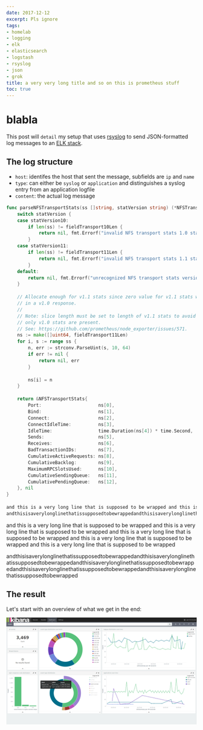 ```yaml
---
date: 2017-12-12
excerpt: Pls ignore
tags:
- homelab
- logging
- elk
- elasticsearch
- logstash
- rsyslog
- json
- grok
title: a very very long title and so on this is prometheus stuff
toc: true
---
```


# blabla

This post will `detail` my setup that uses [rsyslog](http://www.rsyslog.com/) to send JSON-formatted log messages to an [ELK stack](https://www.elastic.co/webinars/introduction-elk-stack).

## The log structure

  * `host`: identifes the host that sent the message, subfields are `ip` and `name`
  * `type`: can either be `syslog` or `application` and distinguishes a syslog entry from an application logfile
  * `content`: the actual log message

```go
func parseNFSTransportStats(ss []string, statVersion string) (*NFSTransportStats, error) {
	switch statVersion {
	case statVersion10:
		if len(ss) != fieldTransport10Len {
			return nil, fmt.Errorf("invalid NFS transport stats 1.0 statement: %v", ss)
		}
	case statVersion11:
		if len(ss) != fieldTransport11Len {
			return nil, fmt.Errorf("invalid NFS transport stats 1.1 statement: %v", ss)
		}
	default:
		return nil, fmt.Errorf("unrecognized NFS transport stats version: %q", statVersion)
	}

	// Allocate enough for v1.1 stats since zero value for v1.1 stats will be okay
	// in a v1.0 response.
	//
	// Note: slice length must be set to length of v1.1 stats to avoid a panic when
	// only v1.0 stats are present.
	// See: https://github.com/prometheus/node_exporter/issues/571.
	ns := make([]uint64, fieldTransport11Len)
	for i, s := range ss {
		n, err := strconv.ParseUint(s, 10, 64)
		if err != nil {
			return nil, err
		}

		ns[i] = n
	}

	return &NFSTransportStats{
		Port:                     ns[0],
		Bind:                     ns[1],
		Connect:                  ns[2],
		ConnectIdleTime:          ns[3],
		IdleTime:                 time.Duration(ns[4]) * time.Second,
		Sends:                    ns[5],
		Receives:                 ns[6],
		BadTransactionIDs:        ns[7],
		CumulativeActiveRequests: ns[8],
		CumulativeBacklog:        ns[9],
		MaximumRPCSlotsUsed:      ns[10],
		CumulativeSendingQueue:   ns[11],
		CumulativePendingQueue:   ns[12],
	}, nil
}

and this is a very long line that is supposed to be wrapped and this is a very long line that is supposed to be wrapped and this is a very long line that is supposed to be wrapped and this is a very long line that is supposed to be wrapped and this is a very long line that is supposed to be wrapped
andthisisaverylonglinethatissupposedtobewrappedandthisisaverylonglinethatissupposedtobewrappedandthisisaverylonglinethatissupposedtobewrappedandthisisaverylonglinethatissupposedtobewrappedandthisisaverylonglinethatissupposedtobewrapped
```

and this is a very long line that is supposed to be wrapped and this is a very long line that is supposed to be wrapped and this is a very long line that is supposed to be wrapped and this is a very long line that is supposed to be wrapped and this is a very long line that is supposed to be wrapped

andthisisaverylonglinethatissupposedtobewrappedandthisisaverylonglinethatissupposedtobewrappedandthisisaverylonglinethatissupposedtobewrappedandthisisaverylonglinethatissupposedtobewrappedandthisisaverylonglinethatissupposedtobewrapped

## The result

Let's start with an overview of what we get in the end:

![ScreenShot](/assets/images/kibana.png)

